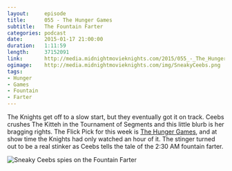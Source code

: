 ```yaml
---
layout:     episode
title:      055 - The Hunger Games
subtitle:   The Fountain Farter
categories: podcast
date:       2015-01-17 21:00:00
duration:   1:11:59
length:     37152091
link:       http://media.midnightmovieknights.com/2015/055_-_The_Hunger_Games.m4a
ogimage:	http://media.midnightmovieknights.com/img/SneakyCeebs.png
tags:
- Hunger
- Games
- Fountain
- Farter
---
```

The Knights get off to a slow start, but they eventually got it on track. Ceebs crushes The Kitteh in the Tournament of Segments and this little blurb is her bragging rights. The Flick Pick for this week is [The Hunger Games](http://www.imdb.com/title/tt1392170/), and at show time the Knights had only watched an hour of it. The stinger turned out to be a real stinker as Ceebs tells the tale of the 2:30 AM fountain farter.

![Sneaky Ceebs spies on the Fountain Farter](http://media.midnightmovieknights.com/img/SneakyCeebs.png)